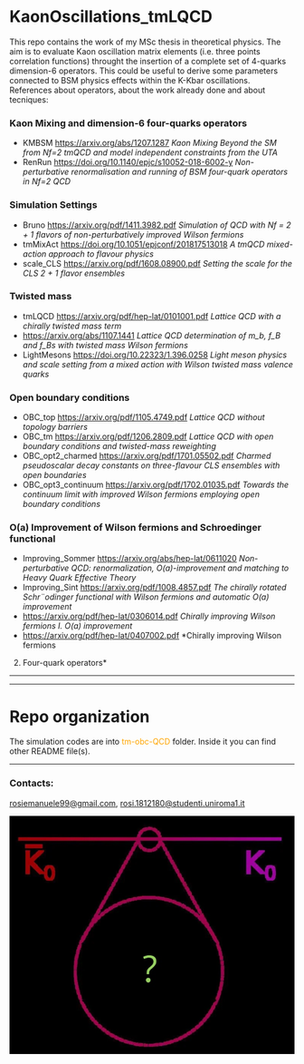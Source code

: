 # KaonOscillations_tmLQCD
This repo contains the work of my MSc thesis in theoretical physics. The aim is to evaluate Kaon oscillation matrix elements (i.e. three points correlation functions) throught the insertion of a complete set of 4-quarks dimension-6 operators. This could be useful to derive some parameters connected to BSM physics effects within the K-Kbar oscillations.
References about operators, about the work already done and about tecniques:

### Kaon Mixing and dimension-6 four-quarks operators
- KMBSM https://arxiv.org/abs/1207.1287 *Kaon Mixing Beyond the SM from Nf=2 tmQCD and model independent constraints from the UTA*
- RenRun https://doi.org/10.1140/epjc/s10052-018-6002-y *Non-perturbative renormalisation and running of BSM four-quark operators in Nf=2
 QCD*

### Simulation Settings
- Bruno https://arxiv.org/pdf/1411.3982.pdf *Simulation of QCD with Nf = 2 + 1 flavors of non-perturbatively improved Wilson fermions*
- tmMixAct https://doi.org/10.1051/epjconf/201817513018 *A tmQCD mixed-action approach to flavour physics*
- scale_CLS https://arxiv.org/pdf/1608.08900.pdf *Setting the scale for the CLS 2 + 1 flavor ensembles*
  
### Twisted mass
- tmLQCD https://arxiv.org/pdf/hep-lat/0101001.pdf *Lattice QCD with a chirally twisted mass term*
- https://arxiv.org/abs/1107.1441 *Lattice QCD determination of m_b, f_B and f_Bs with twisted mass Wilson fermions*
- LightMesons https://doi.org/10.22323/1.396.0258 *Light meson physics and scale setting from a mixed action with Wilson twisted mass valence quarks*

### Open boundary conditions
- OBC_top https://arxiv.org/pdf/1105.4749.pdf *Lattice QCD without topology barriers*
- OBC_tm https://arxiv.org/pdf/1206.2809.pdf *Lattice QCD with open boundary conditions
and twisted-mass reweighting*
- OBC_opt2_charmed https://arxiv.org/pdf/1701.05502.pdf *Charmed pseudoscalar decay constants on
three-flavour CLS ensembles with open boundaries*
- OBC_opt3_continuum https://arxiv.org/pdf/1702.01035.pdf *Towards the continuum limit with improved Wilson
fermions employing open boundary conditions*

### O(a) Improvement of Wilson fermions and Schroedinger functional
- Improving_Sommer https://arxiv.org/abs/hep-lat/0611020 *Non-perturbative QCD: renormalization, O(a)-improvement and matching to Heavy Quark Effective Theory*
- Improving_Sint https://arxiv.org/pdf/1008.4857.pdf *The chirally rotated Schr¨odinger functional with Wilson
fermions and automatic O(a) improvement*
- https://arxiv.org/pdf/hep-lat/0306014.pdf *Chirally improving Wilson fermions
I. O(a) improvement*
- https://arxiv.org/pdf/hep-lat/0407002.pdf *Chirally improving Wilson fermions
2. Four-quark operators*

---
---

# Repo organization
The simulation codes are into <span style="color:orange">tm-obc-QCD</span> folder. Inside it you can find other README file(s).

---

### Contacts:
rosiemanuele99@gmail.com, rosi.1812180@studenti.uniroma1.it

![Kaons are mixing!](kaon.jpg "Kaons oscillatoions")
